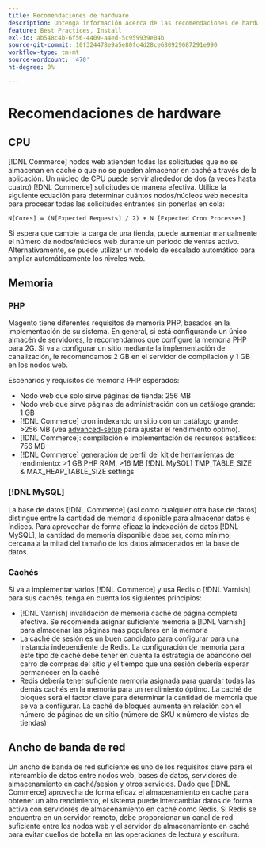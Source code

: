 ```yaml
---
title: Recomendaciones de hardware
description: Obtenga información acerca de las recomendaciones de hardware para obtener un rendimiento óptimo de Adobe Commerce. Descubra los requisitos de CPU, memoria y almacenamiento para las implementaciones de producción.
feature: Best Practices, Install
exl-id: ab548c4b-6f56-4409-a4ed-5c959939e04b
source-git-commit: 10f324478e9a5e80fc4d28ce680929687291e990
workflow-type: tm+mt
source-wordcount: '470'
ht-degree: 0%

---
```


# Recomendaciones de hardware

## CPU

[!DNL Commerce] nodos web atienden todas las solicitudes que no se almacenan en caché o que no se pueden almacenar en caché a través de la aplicación. Un núcleo de CPU puede servir alrededor de dos (a veces hasta cuatro) [!DNL Commerce] solicitudes de manera efectiva. Utilice la siguiente ecuación para determinar cuántos nodos/núcleos web necesita para procesar todas las solicitudes entrantes sin ponerlas en cola:

```
N[Cores] = (N[Expected Requests] / 2) + N [Expected Cron Processes]
```

Si espera que cambie la carga de una tienda, puede aumentar manualmente el número de nodos/núcleos web durante un periodo de ventas activo. Alternativamente, se puede utilizar un modelo de escalado automático para ampliar automáticamente los niveles web.

## Memoria

### PHP

Magento tiene diferentes requisitos de memoria PHP, basados en la implementación de su sistema.  En general, si está configurando un único almacén de servidores, le recomendamos que configure la memoria PHP para 2G.  Si va a configurar un sitio mediante la implementación de canalización, le recomendamos 2 GB en el servidor de compilación y 1 GB en los nodos web.

Escenarios y requisitos de memoria PHP esperados:

* Nodo web que solo sirve páginas de tienda: 256 MB
* Nodo web que sirve páginas de administración con un catálogo grande: 1 GB
* [!DNL Commerce] cron indexando un sitio con un catálogo grande: >256 MB (vea [advanced-setup](../performance/advanced-setup.md) para ajustar el rendimiento óptimo).
* [!DNL Commerce]: compilación e implementación de recursos estáticos: 756 MB
* [!DNL Commerce] generación de perfil del kit de herramientas de rendimiento: >1 GB PHP RAM, >16 MB [!DNL MySQL] TMP_TABLE_SIZE &amp; MAX_HEAP_TABLE_SIZE settings

### [!DNL MySQL]

La base de datos [!DNL Commerce] (así como cualquier otra base de datos) distingue entre la cantidad de memoria disponible para almacenar datos e índices. Para aprovechar de forma eficaz la indexación de datos [!DNL MySQL], la cantidad de memoria disponible debe ser, como mínimo, cercana a la mitad del tamaño de los datos almacenados en la base de datos.

### Cachés

Si va a implementar varios [!DNL Commerce] y usa Redis o [!DNL Varnish] para sus cachés, tenga en cuenta los siguientes principios:

* [!DNL Varnish] invalidación de memoria caché de página completa efectiva. Se recomienda asignar suficiente memoria a [!DNL Varnish] para almacenar las páginas más populares en la memoria
* La caché de sesión es un buen candidato para configurar para una instancia independiente de Redis.  La configuración de memoria para este tipo de caché debe tener en cuenta la estrategia de abandono del carro de compras del sitio y el tiempo que una sesión debería esperar permanecer en la caché
* Redis debería tener suficiente memoria asignada para guardar todas las demás cachés en la memoria para un rendimiento óptimo.  La caché de bloques será el factor clave para determinar la cantidad de memoria que se va a configurar.  La caché de bloques aumenta en relación con el número de páginas de un sitio (número de SKU x número de vistas de tiendas)

## Ancho de banda de red

Un ancho de banda de red suficiente es uno de los requisitos clave para el intercambio de datos entre nodos web, bases de datos, servidores de almacenamiento en caché/sesión y otros servicios. Dado que [!DNL Commerce] aprovecha de forma eficaz el almacenamiento en caché para obtener un alto rendimiento, el sistema puede intercambiar datos de forma activa con servidores de almacenamiento en caché como Redis. Si Redis se encuentra en un servidor remoto, debe proporcionar un canal de red suficiente entre los nodos web y el servidor de almacenamiento en caché para evitar cuellos de botella en las operaciones de lectura y escritura.

